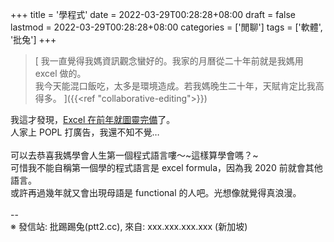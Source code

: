 +++
title = '學程式'
date = 2022-03-29T00:28:28+08:00
draft = false
lastmod = 2022-03-29T00:28:28+08:00
categories = ['閒聊']
tags = ['軟體', '批兔']
+++
> [
我一直覺得我媽資訊觀念蠻好的。我家的月曆從二十年前就是我媽用 excel 做的。<br>
我今天能混口飯吃，太多是環境造成。若我媽晚生二十年，天賦肯定比我高得多。
]({{<ref "collaborative-editing">}})<br>

我這才發現，[Excel 在前年就圖靈完備](https://www.microsoft.com/en-us/research/blog/lambda-the-ultimatae-excel-worksheet-function/)了。<br>
人家上 POPL 打廣告，我還不知不覺…<br>
<br>
可以去恭喜我媽學會人生第一個程式語言嘍～~這樣算學會嗎？~<br>
可惜我不能自稱第一個學的程式語言是 excel formula，因為我 2020 前就會其他語言。<br>
或許再過幾年就又會出現母語是 functional 的人吧。光想像就覺得真浪漫。<br>
<br>
--<br>
※ 發信站: 批踢踢兔(ptt2.cc), 來自: xxx.xxx.xxx.xxx (新加坡)<br>
